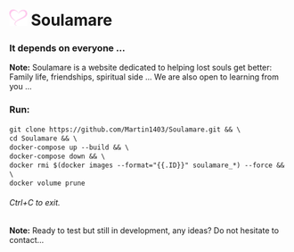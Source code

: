 ![](frontend/static/img/favicon_32.png) Soulamare
=========
### It depends on everyone ...


**Note:** 
Soulamare is a website dedicated to helping lost souls get better:
Family life, friendships, spiritual side ...
We are also open to learning from you ... 

### Run:
```
git clone https://github.com/Martin1403/Soulamare.git && \
cd Soulamare && \
docker-compose up --build && \
docker-compose down && \
docker rmi $(docker images --format="{{.ID}}" soulamare_*) --force && \
docker volume prune
```
###### Ctrl+C to exit.

**Note:** Ready to test but still in development, any ideas? Do not hesitate to contact...